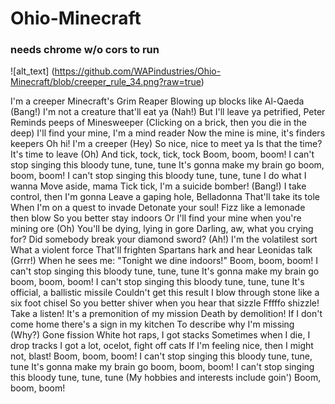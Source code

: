 # Ohio-Minecraft

### needs chrome w/o cors to run

![alt_text] (https://github.com/WAPindustries/Ohio-Minecraft/blob/creeper_rule_34.png?raw=true)

I'm a creeper
Minecraft's Grim Reaper
Blowing up blocks like Al-Qaeda (Bang!)
I'm not a creature that'll eat ya (Nah!)
But I'll leave ya petrified, Peter
Reminds peeps of Minesweeper
(Clicking on a brick, then you die in the deep)
I'll find your mine, I'm a mind reader
Now the mine is mine, it's finders keepers
Oh hi! I'm a creeper (Hey)
So nice, nice to meet ya
Is that the time? It's time to leave (Oh)
And tick, tock, tick, tock
Boom, boom, boom!
I can't stop singing this bloody tune, tune, tune
It's gonna make my brain go boom, boom, boom!
I can't stop singing this bloody tune, tune, tune
I do what I wanna
Move aside, mama
Tick tick, I'm a suicide bomber! (Bang!)
I take control, then I'm gonna
Leave a gaping hole, Belladonna
That'll take its tole
When I'm on a quest to invade
Detonate your soul!
Fizz like a lemonade then blow
So you better stay indoors
Or I'll find your mine when you're mining ore (Oh)
You'll be dying, lying in gore
Darling, aw, what you crying for?
Did somebody break your diamond sword? (Ah!)
I'm the volatilest sort
What a violent force
That'll frighten Spartans hark and hear Leonidas talk (Grrr!)
When he sees me: "Tonight we dine indoors!"
Boom, boom, boom!
I can't stop singing this bloody tune, tune, tune
It's gonna make my brain go boom, boom, boom!
I can't stop singing this bloody tune, tune, tune
It's official, a ballistic missile
Couldn't get this result
I blow through stone like a six foot chisel
So you better shiver when you hear that sizzle
Fffffo shizzle!
Take a listen! It's a premonition of my mission
Death by demolition!
If I don't come home there's a sign in my kitchen
To describe why I'm missing (Why?)
Gone fission
White hot raps, I got stacks
Sometimes when I die, I drop tracks
I got a lot, ocelot, fight off cats
If I'm feeling nice, then I might not, blast!
Boom, boom, boom!
I can't stop singing this bloody tune, tune, tune
It's gonna make my brain go boom, boom, boom!
I can't stop singing this bloody tune, tune, tune
(My hobbies and interests include goin')
Boom, boom, boom!
